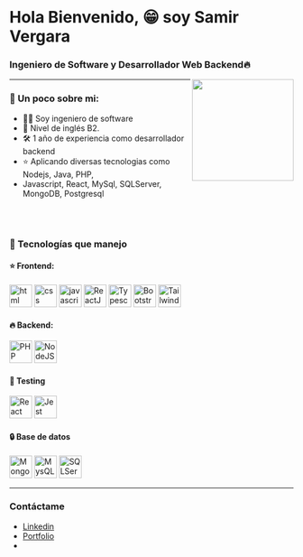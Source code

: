 ![]()
# Hola Bienvenido, 😁 soy Samir Vergara
### Ingeniero de Software y Desarrollador Web Backend🔥

<img align='right' src="https://media.giphy.com/media/M9gbBd9nbDrOTu1Mqx/giphy.gif" width="180">
<hr>


### 📕 Un poco sobre mi:
- 👨‍💻 Soy ingeniero de software
- 📙 Nivel de inglés B2.
- 🛠️ 1 año de experiencia como desarrollador backend
- ⭐️ Aplicando diversas tecnologias como Nodejs, Java, PHP,
- Javascript, React, MySql, SQLServer, MongoDB, Postgresql

<br/><br/>

### 🔧 Tecnologías que manejo
#### ⭐️ Frontend:
<p>
<img src="https://draquioportfolio.vercel.app/tecnologies/html.svg" alt="html" width="40" height=40"/>
<img src="https://draquioportfolio.vercel.app/tecnologies/css.svg" alt="css" width="40" height=40"/>
<img src="https://draquioportfolio.vercel.app/tecnologies/javascript.svg" alt="javascript" width="40" height=40"/>
<img src="https://draquioportfolio.vercel.app/tecnologies/react.svg" alt="ReactJS" width="40" height=40"/>
<img src="https://draquioportfolio.vercel.app/tecnologies/typescript.svg" alt="Typescript" width=40" height=40"/>
<img src="https://draquioportfolio.vercel.app/tecnologies/bootstrap.svg" alt="Bootstrap" width="40" height="40"/>
<img src="https://draquioportfolio.vercel.app/tecnologies/tailwind.svg" alt="Tailwind" width="40" height="40"/>
</p>

#### 🔥 Backend:
<p>
<img src="https://draquioportfolio.vercel.app/tecnologies/php.svg" alt="PHP" width="40" height="40"/>
<img src="https://draquioportfolio.vercel.app/tecnologies/node-js.svg" alt="NodeJS" width="40" height="40"/>
</p>

#### 🔨 Testing
<p>
<img src="https://draquioportfolio.vercel.app/tecnologies/react-testing-library.svg" alt="React Testing Library" width="40" height="40"/>
<img src="https://draquioportfolio.vercel.app/tecnologies/jest.svg" alt="Jest" width="40" height="40"/>
</p>

#### 🔒 Base de datos
<p>
<img src="https://draquioportfolio.vercel.app/tecnologies/mongodb.svg" alt="MongoDB" width="40" height="40"/>
<img src="https://draquioportfolio.vercel.app/tecnologies/mysql.svg" alt="MysQL" width="40" height="40"/>
<img src="https://draquioportfolio.vercel.app/tecnologies/sql-server.svg" alt="SQLServer" width="40" height="40"/>
</p>
<hr>

### Contáctame

- [Linkedin](https://www.linkedin.com/in/samir-alexander-vergara-pastor-590321317/)
- [Portfolio]()
- []()
<!---
Samirvp15/Samirvp15 is a ✨ special ✨ repository because its `README.md` (this file) appears on your GitHub profile.
You can click the Preview link to take a look at your changes.
--->
